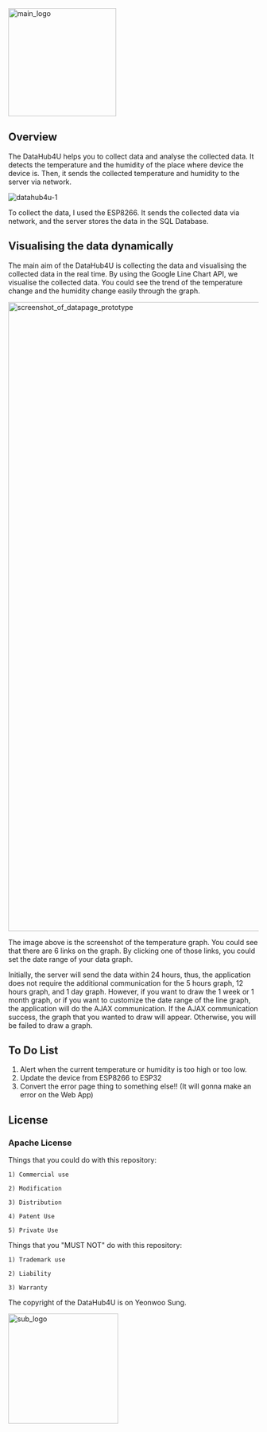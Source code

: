 <img width="217" alt="main_logo" src="https://user-images.githubusercontent.com/30489717/45232236-af2f7280-b309-11e8-866a-e95c322eb398.png">


## Overview

The DataHub4U helps you to collect data and analyse the collected data.
It detects the temperature and the humidity of the place where device the device is.
Then, it sends the collected temperature and humidity to the server via network.


![datahub4u-1](https://user-images.githubusercontent.com/30489717/44945514-37070f80-ae26-11e8-8f5a-f5ddb41abdd7.png)


To collect the data, I used the ESP8266. It sends the collected data via network, and the server stores the data in the SQL Database.



## Visualising the data dynamically

The main aim of the DataHub4U is collecting the data and visualising the collected data in the real time.
By using the Google Line Chart API, we visualise the collected data.
You could see the trend of the temperature change and the humidity change easily through the graph.


<img width="1263" alt="screenshot_of_datapage_prototype" src="https://user-images.githubusercontent.com/30489717/44899708-74dc3900-ad3d-11e8-8502-c450bd5f4746.png">


The image above is the screenshot of the temperature graph.
You could see that there are 6 links on the graph.
By clicking one of those links, you could set the date range of your data graph.

Initially, the server will send the data within 24 hours, thus, the application does not require the additional communication for the 5 hours graph, 12 hours graph, and 1 day graph.
However, if you want to draw the 1 week or 1 month graph, or if you want to customize the date range of the line graph, the application will do the AJAX communication.
If the AJAX communication success, the graph that you wanted to draw will appear.
Otherwise, you will be failed to draw a graph.



## To Do List

1. Alert when the current temperature or humidity is too high or too low.
2. Update the device from ESP8266 to ESP32
3. Convert the error page thing to something else!! (It will gonna make an error on the Web App)




## License

### Apache License


Things that you could do with this repository:

    1) Commercial use

    2) Modification

    3) Distribution

    4) Patent Use

    5) Private Use


Things that you "MUST NOT" do with this repository:

    1) Trademark use

    2) Liability

    3) Warranty


The copyright of the DataHub4U is on Yeonwoo Sung.

<img width="221" alt="sub_logo" src="https://user-images.githubusercontent.com/30489717/45232378-2ebd4180-b30a-11e8-9ebc-75e7b418f9c5.png">